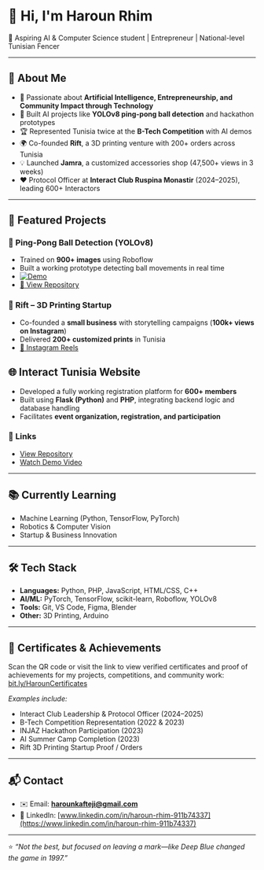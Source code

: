 # 👋 Hi, I'm Haroun Rhim  

🎯 Aspiring AI & Computer Science student | Entrepreneur | National-level Tunisian Fencer

---

## 🚀 About Me
- 🧠 Passionate about **Artificial Intelligence, Entrepreneurship, and Community Impact through Technology**  
- 🤖 Built AI projects like **YOLOv8 ping-pong ball detection** and hackathon prototypes  
- 🏆 Represented Tunisia twice at the **B-Tech Competition** with AI demos  
- 🌍 Co-founded **Rift**, a 3D printing venture with 200+ orders across Tunisia  
- 💡 Launched **Jamra**, a customized accessories shop (47,500+ views in 3 weeks)  
- ❤️ Protocol Officer at **Interact Club Ruspina Monastir** (2024–2025), leading 600+ Interactors  

---

## 🔬 Featured Projects
### 🏓 Ping-Pong Ball Detection (YOLOv8)  
- Trained on **900+ images** using Roboflow  
- Built a working prototype detecting ball movements in real time  
- [![Demo](docs/demo_preview.png)](https://github.com/Kaftej1/pingpong-detection-yolov8/blob/master/videos/PingPong_Presentation.mp4)  
- [🔗 View Repository](https://github.com/Kaftej1/pingpong-detection-yolov8)



### 💼 Rift – 3D Printing Startup
- Co-founded a **small business** with storytelling campaigns (**100k+ views on Instagram**)  
- Delivered **200+ customized prints** in Tunisia  
- [🔗 Instagram Reels](https://www.instagram.com/rift.tn/reels/)  


## 🌐 Interact Tunisia Website

- Developed a fully working registration platform for **600+ members**  
- Built using **Flask (Python)** and **PHP**, integrating backend logic and database handling  
- Facilitates **event organization, registration, and participation**  

### 🔗 Links
- [View Repository](https://github.com/Kaftej1/interact-website)  
- [Watch Demo Video](https://github.com/Kaftej1/interact-website/raw/master/interact-website.mp4)


---

## 📚 Currently Learning
- Machine Learning (Python, TensorFlow, PyTorch)  
- Robotics & Computer Vision  
- Startup & Business Innovation  

---

## 🛠️ Tech Stack
- **Languages:** Python, PHP, JavaScript, HTML/CSS, C++  
- **AI/ML:** PyTorch, TensorFlow, scikit-learn, Roboflow, YOLOv8  
- **Tools:** Git, VS Code, Figma, Blender  
- **Other:** 3D Printing, Arduino  

---

## 📜 Certificates & Achievements
Scan the QR code or visit the link to view verified certificates and proof of achievements for my projects, competitions, and community work:  
[bit.ly/HarounCertificates](https://bit.ly/HarounCertificates)  

*Examples include:*  
- Interact Club Leadership & Protocol Officer (2024–2025)  
- B-Tech Competition Representation (2022 & 2023)  
- INJAZ Hackathon Participation (2023)  
- AI Summer Camp Completion (2023)  
- Rift 3D Printing Startup Proof / Orders  

---

## 📬 Contact
- ✉️ Email: **harounkafteji@gmail.com**  
- 💼 LinkedIn: [www.linkedin.com/in/haroun-rhim-911b74337](https://www.linkedin.com/in/haroun-rhim-911b74337)  

---

⭐️ _“Not the best, but focused on leaving a mark—like Deep Blue changed the game in 1997.”_
